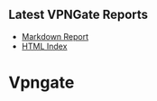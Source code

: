## Latest VPNGate Reports
- [Markdown Report](IPs_No_Proxy_20250713.md)
- [HTML Index](index_20250713.html)

# Vpngate